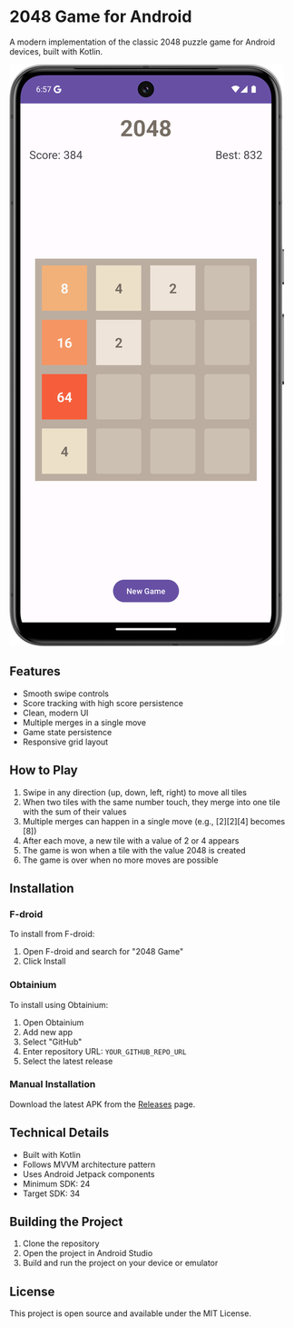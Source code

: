 # 2048 Game for Android

A modern implementation of the classic 2048 puzzle game for Android devices, built with Kotlin.

![2048 Game Screenshot](2048.png)

## Features

- Smooth swipe controls
- Score tracking with high score persistence
- Clean, modern UI
- Multiple merges in a single move
- Game state persistence
- Responsive grid layout

## How to Play

1. Swipe in any direction (up, down, left, right) to move all tiles
2. When two tiles with the same number touch, they merge into one tile with the sum of their values
3. Multiple merges can happen in a single move (e.g., [2][2][4] becomes [8])
4. After each move, a new tile with a value of 2 or 4 appears
5. The game is won when a tile with the value 2048 is created
6. The game is over when no more moves are possible

## Installation

### F-droid
To install from F-droid:
1. Open F-droid and search for "2048 Game"
2. Click Install

### Obtainium
To install using Obtainium:
1. Open Obtainium
2. Add new app
3. Select "GitHub"
4. Enter repository URL: `YOUR_GITHUB_REPO_URL`
5. Select the latest release

### Manual Installation
Download the latest APK from the [Releases](../../releases) page.

## Technical Details

- Built with Kotlin
- Follows MVVM architecture pattern
- Uses Android Jetpack components
- Minimum SDK: 24
- Target SDK: 34

## Building the Project

1. Clone the repository
2. Open the project in Android Studio
3. Build and run the project on your device or emulator

## License

This project is open source and available under the MIT License.
